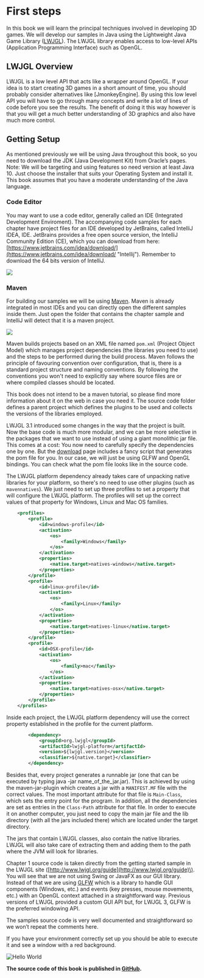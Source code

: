 # First steps

In this book we will learn the principal techniques involved in developing 3D games. 
We will develop our samples in Java using the Lightweight Java Game Library \([LWJGL](http://www.lwjgl.org/)\). 
The LWJGL library enables access to low-level APIs \(Application Programming Interface\) such as OpenGL.

## LWJGL Overview
LWJGL is a low level API that acts like a wrapper around OpenGL. 
If your idea is to start creating 3D games in a short amount of time, you should probably consider alternatives like \[JmonkeyEngine\]. 
By using this low level API you will have to go through many concepts and write a lot of lines of code before you see the results. 
The benefit of doing it this way however is that you will get a much better understanding of 3D graphics and also have much more control.

## Getting Setup
As mentioned previously we will be using Java throughout this book, so you need to download the JDK \(Java Development Kit\) from Oracle’s pages. 
Note: We will be targeting and using features so need version at least Java 10.
Just choose the installer that suits your Operating System and install it. 
This book assumes that you have a moderate understanding of the Java language.

### Code Editor
You may want to use a code editor, generally called an IDE \(Integrated Development Enviroment\).
The accompanying code samples for each chapter have project files for an IDE developed by JetBrains, called IntelliJ IDEA, IDE.
JetBrains provides a free open source version, the IntelliJ Community Edition \(CE\), which you can download from here: [https://www.jetbrains.com/idea/download/](https://www.jetbrains.com/idea/download/ "Intellij").
Remember to download the 64 bits version of IntelliJ.

![](/chapter01/intellij.png)

### Maven
For building our samples we will be using [Maven](https://maven.apache.org/). 
Maven is already integrated in most IDEs and you can directly open the different samples inside them. 
Just open the folder that contains the chapter sample and IntelliJ will detect that it is a maven project.

![](/chapter01/maven_project.png)

Maven builds projects based on an XML file named `pom.xml` \(Project Object Model\) which manages project dependencies 
\(the libraries you need to use\) and the steps to be performed during the build process. 
Maven follows the principle of favouring convention over configuration, that is, there is a standard project structure and naming conventions. 
By following the conventions you won't need to explicitly say where source files are or where compiled classes should be located.

This book does not intend to be a maven tutorial, so please find more information about it on the web in case you need it.
The source code folder defines a parent project which defines the plugins to be used and collects the versions of the libraries employed.

LWJGL 3.1 introduced some changes in the way that the project is built. Now the base code is much more modular, and we can be more selective in the packages that we want to use instead of using a giant monolithic jar file. This comes at a cost: You now need to carefully specify the dependencies one by one. But the [download](https://www.lwjgl.org/download) page includes a fancy script that generates the pom file for you. In our case, we will just be using GLFW and OpenGL bindings. You can check what the pom file looks like in the source code.

The LWJGL platform dependency already takes care of unpacking native libraries for your platform, so there's no need to use other plugins \(such as `mavennatives`\). We just need to set up three profiles to set a property that will configure the LWJGL platform. The profiles will set up the correct values of that property for Windows, Linux and Mac OS families.

```xml
    <profiles>
        <profile>
            <id>windows-profile</id>
            <activation>
                <os>
                    <family>Windows</family>
                </os>
            </activation>
            <properties>
                <native.target>natives-windows</native.target>
            </properties>                
        </profile>
        <profile>
            <id>linux-profile</id>
            <activation>
                <os>
                    <family>Linux</family>
                </os>
            </activation>
            <properties>
                <native.target>natives-linux</native.target>
            </properties>                
        </profile>
        <profile>
            <id>OSX-profile</id>
            <activation>
                <os>
                    <family>mac</family>
                </os>
            </activation>
            <properties>
                <native.target>natives-osx</native.target>
            </properties>
        </profile>
    </profiles>
```

Inside each project, the LWJGL platform dependency will use the correct property established in the profile for the current platform.

```xml
        <dependency>
            <groupId>org.lwjgl</groupId>
            <artifactId>lwjgl-platform</artifactId>
            <version>${lwjgl.version}</version>
            <classifier>${native.target}</classifier>
        </dependency>
```

Besides that, every project generates a runnable jar \(one that can be executed by typing java -jar name\_of\_the\_jar.jar\). This is achieved by using the maven-jar-plugin which creates a jar with a `MANIFEST.MF` file with the correct values. The most important attribute for that file is `Main-Class`, which sets the entry point for the program. In addition, all the dependencies are set as entries in the `Class-Path` attribute for that file. In order to execute it on another computer, you just need to copy the main jar file and the lib directory \(with all the jars included there\) which are located under the target directory.

The jars that contain LWJGL classes, also contain the native libraries. LWJGL will also take care of extracting them and adding them to the path where the JVM will look for libraries.

Chapter 1 source code is taken directly from the getting started sample in the LWJGL site \([http://www.lwjgl.org/guide](http://www.lwjgl.org/guide)\). You will see that we are not using Swing or JavaFX as our GUI library. Instead of that we are using [GLFW](www.glfw.org) which is a library to handle GUI components \(Windows, etc.\) and events \(key presses, mouse movements, etc.\) with an OpenGL context attached in a straightforward way. Previous versions of LWJGL provided a custom GUI API but, for LWJGL 3, GLFW is the preferred windowing API.

The samples source code is very well documented and straightforward so we won’t repeat the comments here.

If you have your environment correctly set up you should be able to execute it and see a window with a red background.

![Hello World](hello_world.png)

**The source code of this book is published in **[**GitHub**](https://github.com/lwjglgamedev/lwjglbook)**.**

